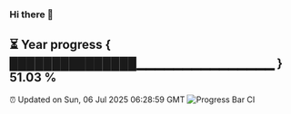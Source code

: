 ### Hi there 👋
⏳ Year progress { ███████████████▁▁▁▁▁▁▁▁▁▁▁▁▁▁▁ } 51.03 %
---
⏰ Updated on Sun, 06 Jul 2025 06:28:59 GMT
![Progress Bar CI](https://github.com/liununu/liununu/workflows/Progress%20Bar%20CI/badge.svg)
